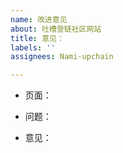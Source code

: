 ```yaml
---
name: 改进意见
about: 吐槽登链社区网站
title: 意见：
labels: ''
assignees: Nami-upchain

---
```


* 页面：

* 问题：

* 意见：

